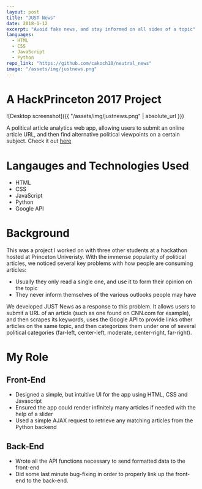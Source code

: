 ```yaml
---
layout: post
title: "JUST News"
date: 2018-1-12
excerpt: "Avoid fake news, and stay informed on all sides of a topic"
languages:
  - HTML
  - CSS
  - JavaScript
  - Python
repo_link: "https://github.com/cakoch10/neutral_news"
image: "/assets/img/justnews.png"
---
```

# A HackPrinceton 2017 Project
![Desktop screenshot]({{ "/assets/img/justnews.png" | absolute_url }})

A political article analytics web app, allowing users to submit an online article URL, 
and then find alternative political viewpoints on a certain subject. Check it out 
[here](http://35.202.206.128/)

# Langauges and Technologies Used
- HTML
- CSS
- JavaScript
- Python
- Google API

# Background
This was a project I worked on with three other students at a hackathon hosted at
Princeton Univeristy. With the immense popularity of political articles, we noticed
several key problems with how people are consuming articles:

- Usually they only read a single one, and use it to form their opinion on the topic
- They never inform themselves of the various outlooks people may have

We developed JUST News as a response to this problem. It allows users to submit a
URL of an article (such as one found on CNN.com for example), and then scrapes its
keywords, uses the Google API to provide links other articles on the same topic, and then
categorizes them under one of several political categories (far-left, center-left,
 moderate, center-right, far-right).

# My Role

## Front-End
- Designed a simple, but intuitive UI for the app using HTML, CSS and Javascript
- Ensured the app could render infinitely many articles if needed with the help of
a slider
- Used a simple AJAX request to retrieve any matching articles from the Python backend


## Back-End 
- Wrote all the API functions necessary to send formatted data to the front-end
- Did some last minute bug-fixing in order to properly link up the front-end to the
back-end.

